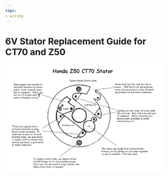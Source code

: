 ```yaml
---
tags:
- wiring
---
```


# 6V Stator Replacement Guide for CT70 and Z50

![6V Honda CT-Z Stators](../../../static/img/6V-Honda-CT-Z-Stators.png)
